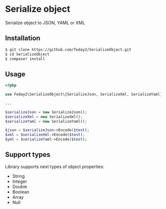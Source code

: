 # Serialize object
Serialize object to JSON, YAML or XML

## Installation ##
```bash
$ git clone https://github.com/feday2/SerializeObject.git
$ cd SerializeObject
$ composer install
```
## Usage ##
```php
<?php

use Feday2\SerializeObject\{SerializeJson, SerializeXml, SerializeYaml};

...

$serializeJson = new SerializeJson();
$serializeXml = new SerializeXml();
$serializeYaml = new SerializeYaml();

$json = $serializeJson->Encode($test);
$xml = $serializeXml->Encode($test);
$yml = $serializeYaml->Encode($test);
```
## Support types ##
Library supports next types of object properties:

* String
* Integer
* Double
* Boolean
* Array
* Null
